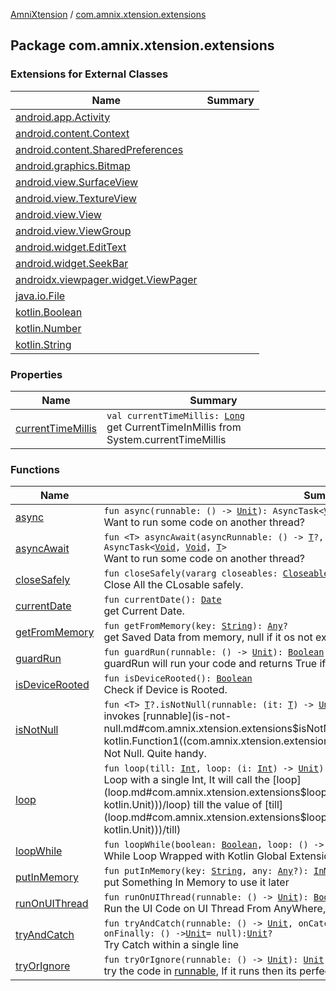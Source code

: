[AmniXtension](../index.md) / [com.amnix.xtension.extensions](./index.md)

## Package com.amnix.xtension.extensions

### Extensions for External Classes

| Name | Summary |
|---|---|
| [android.app.Activity](android.app.-activity/index.md) |  |
| [android.content.Context](android.content.-context/index.md) |  |
| [android.content.SharedPreferences](android.content.-shared-preferences/index.md) |  |
| [android.graphics.Bitmap](android.graphics.-bitmap/index.md) |  |
| [android.view.SurfaceView](android.view.-surface-view/index.md) |  |
| [android.view.TextureView](android.view.-texture-view/index.md) |  |
| [android.view.View](android.view.-view/index.md) |  |
| [android.view.ViewGroup](android.view.-view-group/index.md) |  |
| [android.widget.EditText](android.widget.-edit-text/index.md) |  |
| [android.widget.SeekBar](android.widget.-seek-bar/index.md) |  |
| [androidx.viewpager.widget.ViewPager](androidx.viewpager.widget.-view-pager/index.md) |  |
| [java.io.File](java.io.-file/index.md) |  |
| [kotlin.Boolean](kotlin.-boolean/index.md) |  |
| [kotlin.Number](kotlin.-number/index.md) |  |
| [kotlin.String](kotlin.-string/index.md) |  |

### Properties

| Name | Summary |
|---|---|
| [currentTimeMillis](current-time-millis.md) | `val currentTimeMillis: `[`Long`](https://kotlinlang.org/api/latest/jvm/stdlib/kotlin/-long/index.html)<br>get CurrentTimeInMillis from System.currentTimeMillis |

### Functions

| Name | Summary |
|---|---|
| [async](async.md) | `fun async(runnable: () -> `[`Unit`](https://kotlinlang.org/api/latest/jvm/stdlib/kotlin/-unit/index.html)`): AsyncTask<`[`Void`](http://docs.oracle.com/javase/6/docs/api/java/lang/Void.html)`, `[`Void`](http://docs.oracle.com/javase/6/docs/api/java/lang/Void.html)`, `[`Void`](http://docs.oracle.com/javase/6/docs/api/java/lang/Void.html)`>`<br>Want to run some code on another thread? |
| [asyncAwait](async-await.md) | `fun <T> asyncAwait(asyncRunnable: () -> `[`T`](async-await.md#T)`?, awaitRunnable: (result: `[`T`](async-await.md#T)`?) -> `[`Unit`](https://kotlinlang.org/api/latest/jvm/stdlib/kotlin/-unit/index.html)`): AsyncTask<`[`Void`](http://docs.oracle.com/javase/6/docs/api/java/lang/Void.html)`, `[`Void`](http://docs.oracle.com/javase/6/docs/api/java/lang/Void.html)`, `[`T`](async-await.md#T)`>`<br>Want to run some code on another thread? |
| [closeSafely](close-safely.md) | `fun closeSafely(vararg closeables: `[`Closeable`](http://docs.oracle.com/javase/6/docs/api/java/io/Closeable.html)`): `[`Unit`](https://kotlinlang.org/api/latest/jvm/stdlib/kotlin/-unit/index.html)<br>Close All the CLosable safely. |
| [currentDate](current-date.md) | `fun currentDate(): `[`Date`](http://docs.oracle.com/javase/6/docs/api/java/util/Date.html)<br>get Current Date. |
| [getFromMemory](get-from-memory.md) | `fun getFromMemory(key: `[`String`](https://kotlinlang.org/api/latest/jvm/stdlib/kotlin/-string/index.html)`): `[`Any`](https://kotlinlang.org/api/latest/jvm/stdlib/kotlin/-any/index.html)`?`<br>get Saved Data from memory, null if it os not exists |
| [guardRun](guard-run.md) | `fun guardRun(runnable: () -> `[`Unit`](https://kotlinlang.org/api/latest/jvm/stdlib/kotlin/-unit/index.html)`): `[`Boolean`](https://kotlinlang.org/api/latest/jvm/stdlib/kotlin/-boolean/index.html)<br>guardRun will run your code and returns True if it executed Properly else false. |
| [isDeviceRooted](is-device-rooted.md) | `fun isDeviceRooted(): `[`Boolean`](https://kotlinlang.org/api/latest/jvm/stdlib/kotlin/-boolean/index.html)<br>Check if Device is Rooted. |
| [isNotNull](is-not-null.md) | `fun <T> `[`T`](is-not-null.md#T)`?.isNotNull(runnable: (it: `[`T`](is-not-null.md#T)`) -> `[`Unit`](https://kotlinlang.org/api/latest/jvm/stdlib/kotlin/-unit/index.html)`): `[`Unit`](https://kotlinlang.org/api/latest/jvm/stdlib/kotlin/-unit/index.html)`?`<br>invokes [runnable](is-not-null.md#com.amnix.xtension.extensions$isNotNull(com.amnix.xtension.extensions.isNotNull.T, kotlin.Function1((com.amnix.xtension.extensions.isNotNull.T, kotlin.Unit)))/runnable) if value is Not Null. Quite handy. |
| [loop](loop.md) | `fun loop(till: `[`Int`](https://kotlinlang.org/api/latest/jvm/stdlib/kotlin/-int/index.html)`, loop: (i: `[`Int`](https://kotlinlang.org/api/latest/jvm/stdlib/kotlin/-int/index.html)`) -> `[`Unit`](https://kotlinlang.org/api/latest/jvm/stdlib/kotlin/-unit/index.html)`): `[`Unit`](https://kotlinlang.org/api/latest/jvm/stdlib/kotlin/-unit/index.html)<br>Loop with a single Int, It will call the [loop](loop.md#com.amnix.xtension.extensions$loop(kotlin.Int, kotlin.Function1((kotlin.Int, kotlin.Unit)))/loop) till the value of [till](loop.md#com.amnix.xtension.extensions$loop(kotlin.Int, kotlin.Function1((kotlin.Int, kotlin.Unit)))/till) |
| [loopWhile](loop-while.md) | `fun loopWhile(boolean: `[`Boolean`](https://kotlinlang.org/api/latest/jvm/stdlib/kotlin/-boolean/index.html)`, loop: () -> `[`Unit`](https://kotlinlang.org/api/latest/jvm/stdlib/kotlin/-unit/index.html)`): `[`Unit`](https://kotlinlang.org/api/latest/jvm/stdlib/kotlin/-unit/index.html)<br>While Loop Wrapped with Kotlin Global Extension |
| [putInMemory](put-in-memory.md) | `fun putInMemory(key: `[`String`](https://kotlinlang.org/api/latest/jvm/stdlib/kotlin/-string/index.html)`, any: `[`Any`](https://kotlinlang.org/api/latest/jvm/stdlib/kotlin/-any/index.html)`?): `[`InMemoryCache`](../com.amnix.xtension.extras/-in-memory-cache/index.md)<br>put Something In Memory to use it later |
| [runOnUIThread](run-on-u-i-thread.md) | `fun runOnUIThread(runnable: () -> `[`Unit`](https://kotlinlang.org/api/latest/jvm/stdlib/kotlin/-unit/index.html)`): `[`Boolean`](https://kotlinlang.org/api/latest/jvm/stdlib/kotlin/-boolean/index.html)<br>Run the UI Code on UI Thread From AnyWhere, No need the Activity Refrence |
| [tryAndCatch](try-and-catch.md) | `fun tryAndCatch(runnable: () -> `[`Unit`](https://kotlinlang.org/api/latest/jvm/stdlib/kotlin/-unit/index.html)`, onCatch: (e: `[`Throwable`](https://kotlinlang.org/api/latest/jvm/stdlib/kotlin/-throwable/index.html)`?) -> `[`Unit`](https://kotlinlang.org/api/latest/jvm/stdlib/kotlin/-unit/index.html)` = null, onFinally: () -> `[`Unit`](https://kotlinlang.org/api/latest/jvm/stdlib/kotlin/-unit/index.html)` = null): `[`Unit`](https://kotlinlang.org/api/latest/jvm/stdlib/kotlin/-unit/index.html)`?`<br>Try Catch within a single line |
| [tryOrIgnore](try-or-ignore.md) | `fun tryOrIgnore(runnable: () -> `[`Unit`](https://kotlinlang.org/api/latest/jvm/stdlib/kotlin/-unit/index.html)`): `[`Unit`](https://kotlinlang.org/api/latest/jvm/stdlib/kotlin/-unit/index.html)<br>try the code in [runnable](try-or-ignore.md#com.amnix.xtension.extensions$tryOrIgnore(kotlin.Function0((kotlin.Unit)))/runnable), If it runs then its perfect if its not, It won't crash your app. |
